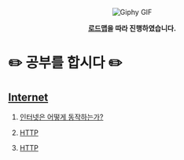 <p align="center">
    <img src="https://media.giphy.com/media/fhAwk4DnqNgw8/giphy.gif" alt="Giphy GIF">
</p>
<p align="center"><strong><a href="https://roadmap.sh/frontend">로드맵</a>을 따라 진행하였습니다.</strong></p>

# ✏️ 공부를 합시다 ✏️
## [Internet](https://github.com/smnm1998/goingToStudy/tree/main/Internet)
1. <p><a href="https://github.com/smnm1998/goingToStudy/blob/main/Internet/%EC%9D%B8%ED%84%B0%EB%84%B7%EC%9D%80%20%EC%96%B4%EB%96%BB%EA%B2%8C%20%EB%8F%99%EC%9E%91%ED%95%98%EB%8A%94%EA%B0%80%3F.md">인터넷은 어떻게 동작하는가?</a></p>
2. <p><a href="https://github.com/smnm1998/goingToStudy/blob/main/Internet/HTTP.md">HTTP</a></p>
3. <p><a href="https://github.com/smnm1998/goingToStudy/blob/main/Internet/Domain%20name.md">HTTP</a></p>

